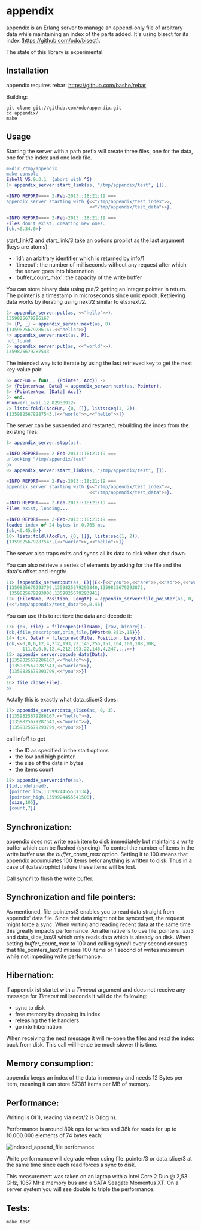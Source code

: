 # appendix

appendix is an Erlang server to manage an append-only file of arbitrary data while maintaining an index of the parts added.
It's using bisect for its index (https://github.com/odo/bisect).

The state of this library is experimental.

## Installation

appendix requires rebar: https://github.com/basho/rebar

Building:
```
git clone git://github.com/odo/appendix.git
cd appendix/
make
```

## Usage

Starting the server with a path prefix will create three files, one for the data, one for the index and one lock file.
```erlang
mkdir /tmp/appendix
make console
Eshell V5.9.3.1  (abort with ^G)
1> appendix_server:start_link(as, "/tmp/appendix/test", []).

=INFO REPORT==== 2-Feb-2013::18:21:19 ===
appendix_server starting with {<<"/tmp/appendix/test_index">>,
                               <<"/tmp/appendix/test_data">>}.

=INFO REPORT==== 2-Feb-2013::18:21:19 ===
Files don't exist, creating new ones.
{ok,<0.34.0>}
```
start_link/2 and start_link/3 take an options proplist as the last argument (keys are atoms):
* 'id': an arbitrary identifier which is returned by info/1
* 'timeout': the number of milliseconds without any request after which the server goes into hibernation
* 'buffer_count_max': the capacity of the write buffer

You can store binary data using put/2 getting an integer pointer in return. The pointer is a timestamp in microseconds since unix epoch.
Retrieving data works by iterating using next/2 similar to ets:next/2.

```erlang
2> appendix_server:put(as, <<"hello">>).
1359825679286167
3> {P, _} = appendix_server:next(as, 0).
{1359825679286167,<<"hello">>}
4> appendix_server:next(as, P).
not_found
5> appendix_server:put(as, <<"world">>).
1359825679287543
```
The intended way is to iterate by using the last retrieved key to get the next key-value pair:
```erlang
6> AccFun = fun(_, {Pointer, Acc}) ->
6> {PointerNew, Data} = appendix_server:next(as, Pointer),
6> {PointerNew, [Data| Acc]}
6> end.
#Fun<erl_eval.12.82930912>
7> lists:foldl(AccFun, {0, []}, lists:seq(1, 2)).
{1359825679287543,[<<"world">>,<<"hello">>]}
```
The server can be suspended and restarted, rebuilding the index from the existing files:
```erlang
8> appendix_server:stop(as).

=INFO REPORT==== 2-Feb-2013::18:21:19 ===
unlocking "/tmp/appendix/test"
ok
9> appendix_server:start_link(as, "/tmp/appendix/test", []).

=INFO REPORT==== 2-Feb-2013::18:21:19 ===
appendix_server starting with {<<"/tmp/appendix/test_index">>,
                               <<"/tmp/appendix/test_data">>}.

=INFO REPORT==== 2-Feb-2013::18:21:19 ===
Files exist, loading...

=INFO REPORT==== 2-Feb-2013::18:21:19 ===
loaded index of 24 bytes in 0.765 ms.
{ok,<0.45.0>}
10> lists:foldl(AccFun, {0, []}, lists:seq(1, 2)).
{1359825679287543,[<<"world">>,<<"hello">>]}
```
The server also traps exits and syncs all its data to disk when shut down.

You can also retrieve a series of elements by asking for the file and the data's offset and length:
```erlang
11> [appendix_server:put(as, E)||E<-[<<"you">>,<<"are">>,<<"so">>,<<"wonderful">>,<<"!">>]].
[1359825679293799,1359825679293840,1359825679293872,
 1359825679293906,1359825679293941]
12> {FileName, Position, Length} = appendix_server:file_pointer(as, 0, 3).
{<<"/tmp/appendix/test_data">>,0,46}
```
You can use this to retrieve the data and decode it:

```erlang
13> {ok, File} = file:open(FileName, [raw, binary]).
{ok,{file_descriptor,prim_file,{#Port<0.851>,15}}}
14> {ok, Data} = file:pread(File, Position, Length).
{ok,<<0,0,0,12,4,212,193,22,145,255,151,104,101,108,108,
      111,0,0,0,12,4,212,193,22,146,4,247,...>>}
15> appendix_server:decode_data(Data).
[{1359825679286167,<<"hello">>},
 {1359825679287543,<<"world">>},
 {1359825679293799,<<"you">>}]
ok
16> file:close(File).
ok
```
Actally this is exactly what data_slice/3 does:

```erlang
17> appendix_server:data_slice(as, 0, 3).
[{1359825679286167,<<"hello">>},
 {1359825679287543,<<"world">>},
 {1359825679293799,<<"you">>}]
```

call info/1 to get
* the ID as specified in the start options
* the low and high pointer
* the size of the data in bytes
* the items count

```erlang
18> appendix_server:info(as).
[{id,undefined},
 {pointer_low,1359924455531134},
 {pointer_high,1359924455541506},
 {size,105},
 {count,7}]
```

## Synchronization:

appendix does not write each item to disk immediately but maintains a write buffer which can be flushed (syncing).
To control the number of items in the write buffer use the _buffer_count_max_ option. Setting it to 100 means that appendix
accumulates 100 items befor anything is written to disk. Thus in a case of (catastrophic) failure these items will be lost.

Call sync/1 to flush the write buffer.

## Synchronization and file pointers:

As mentioned, file_pointers/3 enables you to read data straight from appendix' data file. Since that data might not be synced yet, the request might force a sync. When writing and reading recent data at the same time this greatly impacts performance.
An alternative is to use file_pointers_lax/3 and data_slice_lax/3 which only reads data which is already on disk. When setting *buffer_count_max* to 100 and calling sync/1 every second ensures that file_pointers_lax/3 misses 100 items or 1 second of writes maximum while not impeding write performance.

## Hibernation:

If appendix ist startet with a _Timeout_ argument and does not receive any message for _Timeout_ milliseconds it will do the following:
* sync to disk
* free memory by dropping its index
* releasing the file handlers
* go into hibernation

When receiving the next message it will re-open the files and read the index back from disk. This call will hence be much slower this time.

## Memory consumption:

appendix keeps an index of the data in memory and needs 12 Bytes per item, meaning it can store 87381 items per MB of memory.

## Performance:

Writing is O(1), reading via next/2 is O(log n).

Performance is around 80k ops for writes and 38k for reads for up to 10.000.000 elements of 74 bytes each:

![indexed_append_file perfomance](https://raw.github.com/odo/appendix/master/private/perf.png "indexed_append_file perfomance")

Write performance will degrade when using file_pointer/3 or data_slice/3 at the same time since each read forces a sync to disk.

This measurement was taken on an laptop with a Intel Core 2 Duo @ 2,53 GHz, 1067 MHz memory bus and a SATA Seagate Momentus XT.
On a server system you will see double to triple the performance.

## Tests:

```
make test
```
